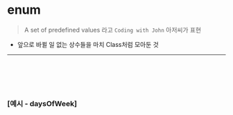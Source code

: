 # enum
> A set of predefined values 라고 `Coding with John` 아저씨가 표현
* 앞으로 바뀔 일 없는 상수들을 마치 Class처럼 모아둔 것

<hr>
<br>

##
#### 

<br>

### [예시 - daysOfWeek]
```java

```
